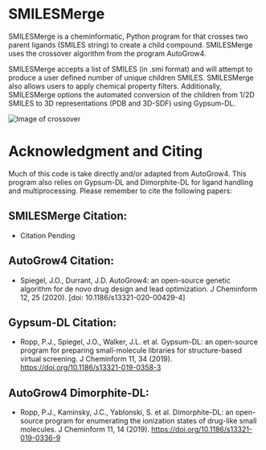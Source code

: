 # SMILESMerge

SMILESMerge is a cheminformatic, Python program for that crosses two parent ligands (SMILES string) to create a child compound. SMILESMerge uses the crossover algorithm from the program AutoGrow4.

SMILESMerge accepts a list of SMILES (in .smi format) and will attempt to produce a user defined number of unique children SMILES. SMILESMerge also allows users to apply chemical property filters. Additionally, SMILESMerge options the automated conversion of the children from 1/2D SMILES to 3D representations (PDB and 3D-SDF) using Gypsum-DL.

![Image of crossover](https://github.com/Jacob-Spiegel/SMILESMerge/Figures/crossover.png)

# Acknowledgment and Citing

Much of this code is take directly and/or adapted from AutoGrow4. This program also relies on Gypsum-DL and Dimorphite-DL for ligand handling and multiprocessing. Please remember to cite the following papers:

## SMILESMerge Citation:
    
- Citation Pending

## AutoGrow4 Citation:

- Spiegel, J.O., Durrant, J.D. AutoGrow4: an open-source genetic algorithm for de novo drug design and lead optimization. J Cheminform 12, 25 (2020). [doi: 10.1186/s13321-020-00429-4]

## Gypsum-DL Citation:

- Ropp, P.J., Spiegel, J.O., Walker, J.L. et al. Gypsum-DL: an open-source program for preparing small-molecule libraries for structure-based virtual screening. J Cheminform 11, 34 (2019). https://doi.org/10.1186/s13321-019-0358-3

## AutoGrow4 Dimorphite-DL:

- Ropp, P.J., Kaminsky, J.C., Yablonski, S. et al. Dimorphite-DL: an open-source program for enumerating the ionization states of drug-like small molecules. J Cheminform 11, 14 (2019). https://doi.org/10.1186/s13321-019-0336-9

